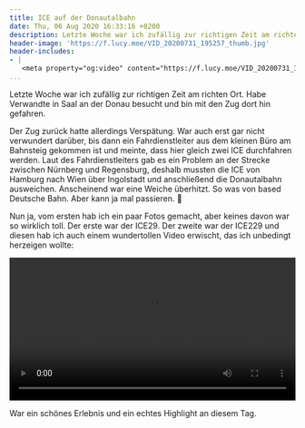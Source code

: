 ```yaml
---
title: ICE auf der Donautalbahn
date: Thu, 06 Aug 2020 16:33:16 +0200
description: Letzte Woche war ich zufällig zur richtigen Zeit am richten Ort. 
header-image: 'https://f.lucy.moe/VID_20200731_195257_thumb.jpg'
header-includes:
- |
   <meta property="og:video" content="https://f.lucy.moe/VID_20200731_195257.mp4" />
...
```


Letzte Woche war ich zufällig zur richtigen Zeit am richten Ort. 
Habe Verwandte in Saal an der Donau besucht und bin mit den Zug dort hin gefahren.

Der Zug zurück hatte allerdings Verspätung. 
War auch erst gar nicht verwundert darüber, bis dann ein Fahrdienstleiter aus dem kleinen Büro am Bahnsteig gekommen ist und meinte, dass hier gleich zwei ICE durchfahren werden.
Laut des Fahrdienstleiters gab es ein Problem an der Strecke zwischen Nürnberg und Regensburg, deshalb mussten die ICE von Hamburg nach Wien über Ingolstadt und anschließend die Donautalbahn ausweichen.
Anscheinend war eine Weiche überhitzt.
So was von based Deutsche Bahn.
Aber kann ja mal passieren. 🤷

Nun ja, vom ersten hab ich ein paar Fotos gemacht, aber keines davon war so wirklich toll.
Der erste war der ICE29. 
Der zweite war der ICE229 und diesen hab ich auch einem wundertollen Video erwischt, das ich unbedingt herzeigen wollte:

<video width="100%" controls>
   <source src="https://f.lucy.moe/VID_20200731_195257.mp4" type="video/mp4">
</video> 

War ein schönes Erlebnis und ein echtes Highlight an diesem Tag.
